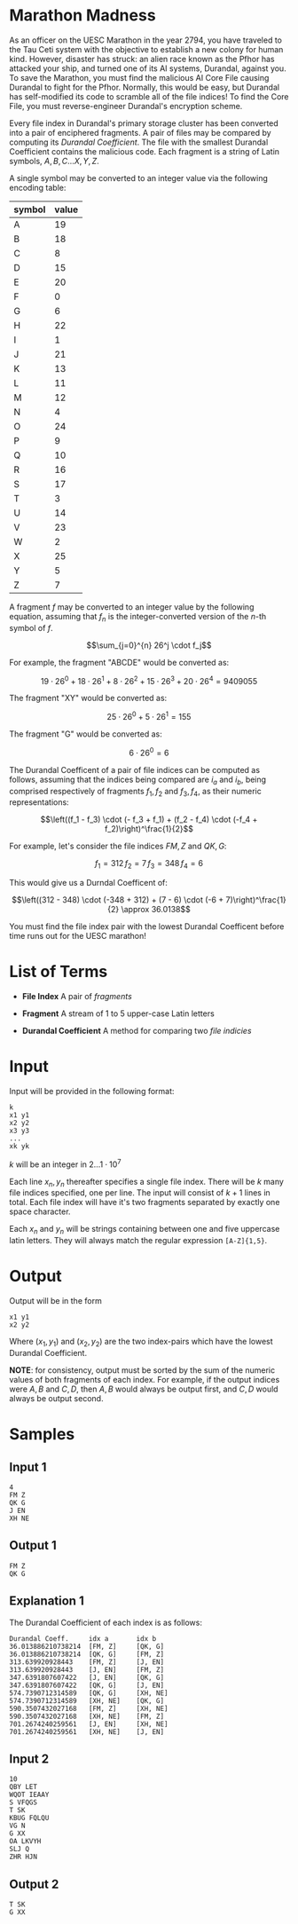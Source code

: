 # Marathon Madness

As an officer on the UESC Marathon in the year 2794, you have traveled to the Tau
Ceti system with the objective to establish a new colony for human kind.
However, disaster has struck: an alien race known as the Pfhor has attacked
your ship, and turned one of its AI systems, Durandal, against you. To save the
Marathon, you must find the malicious AI Core File causing Durandal to fight
for the Pfhor. Normally, this would be easy, but Durandal has self-modified
its code to scramble all of the file indices! To find the Core File, you must
reverse-engineer Durandal's encryption scheme.

Every file index in Durandal's primary storage cluster has been converted into
a pair of enciphered fragments. A pair of files may be compared by computing
its *Durandal Coefficient*. The file with the smallest Durandal Coefficient
contains the malicious code. Each fragment is a string of Latin symbols, $A, B,
C\hdots X, Y, Z$.

A single symbol may be converted to an integer value via the following encoding
table:

| symbol | value |
|--------|-------|
| A | 19 |
| B | 18 |
| C | 8 |
| D | 15 |
| E | 20 |
| F | 0 |
| G | 6 |
| H | 22 |
| I | 1 |
| J | 21 |
| K | 13 |
| L | 11 |
| M | 12 |
| N | 4 |
| O | 24 |
| P | 9 |
| Q | 10 |
| R | 16 |
| S | 17 |
| T | 3 |
| U | 14 |
| V | 23 |
| W | 2 |
| X | 25 |
| Y | 5 |
| Z | 7 |

A fragment $f$ may be converted to an integer value by the following equation,
assuming that $f_n$ is the integer-converted version of the $n$-th symbol of
$f$.

$$\sum_{j=0}^{n} 26^j \cdot f_j$$

For example, the fragment "ABCDE" would be converted as:

$$19 \cdot 26^0 + 18 \cdot 26^1 + 8 \cdot 26^2 + 15 \cdot 26^3 + 20 \cdot 26^4 = 9409055$$

The fragment "XY" would be converted as:

$$25 \cdot 26^0 + 5 \cdot 26^1 = 155$$

The fragment "G" would be converted as: 

$$6 \cdot 26^0 = 6$$

The Durandal Coefficent of a pair of file indices can be computed as follows,
assuming that the indices being compared are $i_a$ and $i_b$, being comprised
respectively of fragments $f_1, f_2$ and $f_3, f_4$, as their numeric
representations:

$$\left((f_1 - f_3) \cdot (- f_3 + f_1) + (f_2 - f_4) \cdot (-f_4 + f_2)\right)^\frac{1}{2}$$

For example, let's consider the file indices $FM, Z$ and $QK, G$:

$$f_1 = 312 \, f_2 = 7 \, f_3 = 348\, f_4 = 6$$

This would give us a Durndal Coefficent of:

$$\left((312 - 348) \cdot (-348 + 312) + (7 - 6) \cdot (-6 + 7)\right)^\frac{1}{2} \approx 36.0138$$

You must find the file index pair with the lowest Durandal Coefficent before
time runs out for the UESC marathon!

# List of Terms

* **File Index** A pair of *fragments*

* **Fragment** A stream of 1 to 5 upper-case Latin letters

* **Durandal Coefficient** A method for comparing two *file indicies*

# Input

Input will be provided in the following format:

```
k
x1 y1
x2 y2
x3 y3
...
xk yk
```

$k$ will be an integer in $2\hdots1\cdot10^7$

Each line $x_n, y_n$ thereafter specifies a single file index. There will be
$k$ many file indices specified, one per line. The input will consist of $k+1$
lines in total. Each file index will have it's two fragments separated by
exactly one space character.

Each $x_n$ and $y_n$ will be strings containing between one and five uppercase
latin letters. They will always match the regular expression `[A-Z]{1,5}`.

# Output

Output will be in the form

```
x1 y1
x2 y2
```

Where ($x_1, y_1$) and ($x_2, y_2$) are the two index-pairs which have the
lowest Durandal Coefficient.

**NOTE**: for consistency, output must be sorted by the sum of the numeric
values of both fragments of each index. For example, if the output indices were
$A,B$ and $C,D$, then $A,B$ would always be output first, and $C,D$ would
always be output second.

# Samples

## Input 1

```
4
FM Z
QK G
J EN
XH NE
```

## Output 1

```
FM Z
QK G
```

## Explanation 1

The Durandal Coefficient of each index is as follows:

```
Durandal Coeff.		idx a		idx b
36.013886210738214	[FM, Z]		[QK, G]
36.013886210738214	[QK, G]		[FM, Z]
313.639920928443	[FM, Z]		[J, EN]
313.639920928443	[J, EN]		[FM, Z]
347.6391807607422	[J, EN]		[QK, G]
347.6391807607422	[QK, G]		[J, EN]
574.7390712314589	[QK, G]		[XH, NE]
574.7390712314589	[XH, NE]	[QK, G]
590.3507432027168	[FM, Z]		[XH, NE]
590.3507432027168	[XH, NE]	[FM, Z]
701.2674240259561	[J, EN]		[XH, NE]
701.2674240259561	[XH, NE]	[J, EN]
```

## Input 2

```
10
QBY LET
WQOT IEAAY
S VFQGS
T SK
KBUG FQLQU
VG N
G XX
OA LKVYH
SLJ Q
ZHR HJN
```

## Output 2

```
T SK
G XX
```

